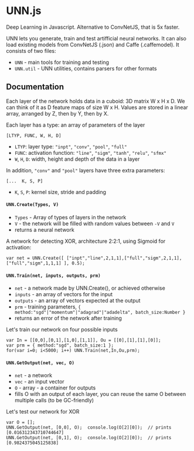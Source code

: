 # UNN.js
Deep Learning in Javascript. Alternative to ConvNetJS, that is 5x faster.

UNN lets you generate, train and test artifficial neural networks. It can also load existing models from ConvNetJS (.json) and Caffe (.caffemodel). It consists of two files:

* `UNN` - main tools for training and testing
* `UNN.util` - UNN utilities, contains parsers for other formats

## Documentation
Each layer of the network holds data in a cuboid: 3D matrix W x H x D. We can think of it as D feature maps of size W x H. Values are stored in a linear array, arranged by Z, then by Y, then by X.

Each layer has a type: an array of parameters of the layer

    [LTYP, FUNC, W, H, D]
    
- `LTYP`: layer type: `"inpt"`, `"conv"`, `"pool"`, `"full"`
- `FUNC`: activation function: `"line"`, `"sigm"`, `"tanh"`, `"relu"`, `"sfmx"`
- `W`, `H`, `D`: width, height and depth of the data in a layer

In addition, `"conv"` and `"pool"` layers have three extra parameters:

    [...  K, S, P]

- `K`, `S`, `P`: kernel size, stride and padding

#### `UNN.Create(Types, V)`
- `Types` - Array of types of layers in the network
- `V` - the network will be filled with random values between `-V` and `V`
- returns a neural network

A network for detecting XOR, architecture 2:2:1, using Sigmoid for activation:

    var net = UNN.Create([ ["inpt","line",2,1,1],["full","sigm",2,1,1],["full","sigm",1,1,1] ], 0.5);
    
#### `UNN.Train(net, inputs, outputs, prm)`
- `net` - a network made by UNN.Create(), or achieved otherwise
- `inputs` - an array of vectors for the input
- `outputs` - an array of vectors expected at the output
- `prm` - training parameters, `{ method:"sgd"|"momentum"|"adagrad"|"adadelta", batch_size:Number }`
- returns an error of the network after training

Let's train our network on four possible inputs

    var In = [[0,0],[0,1],[1,0],[1,1]], Ou = [[0],[1],[1],[0]];
    var prm = { method:"sgd", batch_size:1 };
    for(var i=0; i<5000; i++) UNN.Train(net,In,Ou,prm);
    
#### `UNN.GetOutput(net, vec, O)`
- `net` - a network
- `vec` - an input vector
- `O` - array - a container for outputs
- fills O with an output of each layer, you can reuse the same O between multiple calls (to be GC-friendly)

Let's test our network for XOR

    var O = [];
	UNN.GetOutput(net, [0,0], O);  console.log(O[2][0]);  // prints [0.016312343710744647]
	UNN.GetOutput(net, [0,1], O);  console.log(O[2][0]);  // prints [0.9824375045125838]
